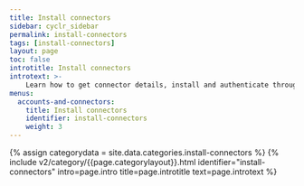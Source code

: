 ```yaml
---
title: Install connectors
sidebar: cyclr_sidebar
permalink: install-connectors
tags: [install-connectors]
layout: page
toc: false
introtitle: Install connectors
introtext: >-
    Learn how to get connector details, install and authenticate through the API.
menus:
  accounts-and-connectors:
    title: Install connectors
    identifier: install-connectors
    weight: 3
---
```

{% assign categorydata = site.data.categories.install-connectors %}
{% include v2/category/{{page.categorylayout}}.html identifier="install-connectors" intro=page.intro title=page.introtitle text=page.introtext %}
